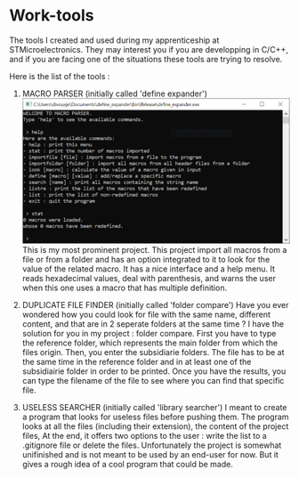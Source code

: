 # Work-tools
The tools I created and used during my apprenticeship at STMicroelectronics.
They may interest you if you are developping in C/C++, and if you are facing one of the situations these tools are trying to resolve.

Here is the list of the tools :

1. MACRO PARSER (initially called 'define expander')
![MAcroParser1](https://raw.githubusercontent.com/ProSurfer73/Work-tools/main/Screenshots/MacroParser1.png)
This is my most prominent project.
This project import all macros from a file or from a folder and has an option integrated to it to look for the value of the related macro.
It has a nice interface and a help menu.
It reads hexadecimal values, deal with parenthesis, and warns the user when this one uses a macro that has multiple definition.

2. DUPLICATE FILE FINDER (initially called 'folder compare')
Have you ever wondered how you could look for file with the same name, different content, and that are in 2 seperate folders at the same time ?
I have the solution for you in my project : folder compare.
First you have to type the reference folder, which represents the main folder from which the files origin.
Then, you enter the subsidiarie folders.
The file has to be at the same time in the reference folder and in at least one of the subsidiairie folder in order to be printed.
Once you have the results, you can type the filename of the file to see where you can find that specific file.

3. USELESS SEARCHER (initially called 'library searcher')
I meant to create a program that looks for useless files before pushing them.
The program looks at all the files (including their extension), the content of the project files, 
At the end, it offers two options to the user : write the list to a .gitignore file or delete the files.
Unfortunately the project is somewhat unifinished and is not meant to be used by an end-user for now.
But it gives a rough idea of a cool program that could be made.


